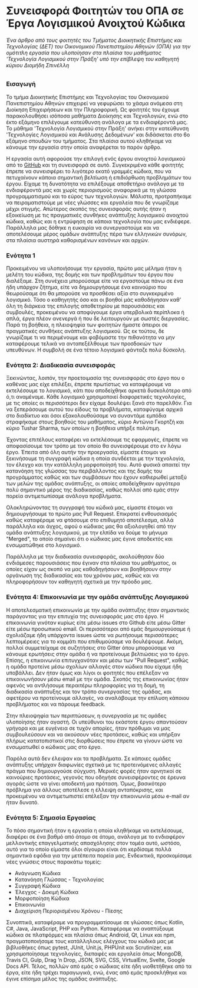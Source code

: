 ﻿# Συνεισφορά Φοιτητών του ΟΠΑ σε Έργα Λογισμικού Ανοιχτού Κώδικα

###### *Ένα άρθρο από τους φοιτητές του Τμήματος Διοικητικής Επιστήμης και Τεχνολογίας (ΔΕΤ) του Οικονομικού Πανεπιστημίου Αθηνών (ΟΠΑ) για την ομότιτλη εργασία που υλοποίησαν στα πλαίσια του μαθήματος 'Τεχνολογία Λογισμικού στην Πράξη' υπό την επίβλεψη του καθηγητή κύριου Διομήδη Σπινέλλη*

### Εισαγωγή 
Το τμήμα Διοικητικής Επιστήμης και Τεχνολογίας του Οικονομικού Πανεπιστημίου Αθηνών επιχειρεί να γεφυρώσει το χάσμα ανάμεσα στη Διοίκηση Επιχειρήσεων και την Πληροφορική. Ως φοιτητές του έχουμε παρακολουθήσει ισόποσα μαθήματα Διοίκησης και Τεχνολογιών, ενώ στο έκτο εξάμηνο επιλέγουμε κατεύθυνση ανάλογα με τα ενδιαφέροντά μας. Το μάθημα 'Τεχνολογία Λογισμικού στην Πράξη' ανήκει στην κατεύθυνση 'Τεχνολογίες Λογισμικού και Ανάλυσης Δεδομένων' και διδάσκεται στο 6ο εξάμηνο σπουδών του τμήματος. Στα πλαίσια αυτού κληθήκαμε να κάνουμε την εργασία στην οποία αναφέρεται το παρόν άρθρο.

Η εργασία αυτή αφορούσε την επιλογή ενός έργου ανοιχτού λογισμικού από το [GitHub](https://github.com/) και τη συνεισφορά σε αυτό. Συγκεκριμένα κάθε φοιτητής έπρεπε να συνεισφέρει το λιγότερο εκατό γραμμές κώδικα, που να πετυχαίνουν κάποια σημαντική βελτίωση ή επιδιόρθωση προβλημάτων του έργου. Είχαμε τη δυνατότητα να επιλέξουμε αποθετήριο ανάλογα με τα ενδιαφέροντά μας και χωρίς περιορισμούς αναφορικά με τη γλώσσα προγραμματισμού και το εύρος των τεχνολογιών. Μάλιστα, προτραπήκαμε να πειραματιστούμε με νέες γλώσσες και εργαλεία που δε γνωρίζαμε μέχρι στιγμής. Απώτερος σκοπός της συνεισφοράς αυτής ήταν η εξοικείωση με τις πραγματικές συνθήκες ανάπτυξης λογισμικού ανοιχτού κώδικα, καθώς και η εντρύφηση σε κάποια τεχνολογία που μας ενδιέφερε. Παράλληλα μας δόθηκε η ευκαιρία να συνεργαστούμε και να αποτελέσουμε μέρος ομάδων ανάπτυξης πέρα των ελληνικών συνόρων, στα πλαίσια αυστηρά καθορισμένων κανόνων και αρχών.

### Ενότητα 1

Προκειμένου να υλοποιήσουμε την εργασία, πρώτο μας μέλημα ήταν η μελέτη του κώδικα, της δομής και των προβλημάτων του έργου που διαλέξαμε. Στη συνέχεια μπορούσαμε είτε να εργαστούμε πάνω σε ένα ήδη υπάρχον ζήτημα, είτε να δημιουργήσουμε ένα καινούριο που θεωρούσαμε ότι θα μπορούσε να προσθέσει αξία στο συγκεκριμένο λογισμικό.
Τόσο ο καθηγητής όσο και οι βοηθοί μάς καθοδήγησαν καθ' όλη τη διάρκεια της επιλογής αποθετηρίου με παρουσιάσεις και συμβουλές, προκειμένου να αποφύγουμε έργα υπερβολικά περίπλοκα ή απλά, έργα πλέον ανενεργά ή που δε λειτουργούν με σωστές διεργασίες.
Παρά τη βοήθεια, η πλειοψηφία των φοιτητών ήμαστε άπειροι σε πραγματικές συνθήκες ανάπτυξης λογισμικού. Ως εκ τούτου, δε γνωρίζαμε τι να περιμένουμε και φοβόμαστε την πιθανότητα να μην καταφέρουμε τελικά να ανταπεξέλθουμε των προσδοκιών των υπευθύνων. Η συμβολή σε ένα τέτοιο λογισμικό φάνταζε πολύ δύσκολη.

### Ενότητα 2: Διαδικασία συνεισφοράς

Ξεκινώντας, λοιπόν, την προετοιμασία της συνεισφοράς στο έργο που ο καθένας μας είχε επιλέξει, έπρεπε πρωτίστως να καταφέρουμε να εκτελέσουμε το λογισμικό, κάτι που αποδείχθηκε αρκετά δυσκολότερο από ό,τι αναμέναμε. Κάθε λογισμικό χρησιμοποιεί διαφορετικές τεχνολογίες, με τις οποίες οι περισσότεροι δεν είχαμε δουλέψει ξανά στο παρελθόν. Για να ξεπεράσουμε αυτού του είδους τα προβλήματα, καταφύγαμε αρχικά στο διαδίκτυο και όσοι εξακολουθούσαμε να συναντάμε εμπόδια στραφήκαμε στους βοηθούς του μαθήματος, κύριο Αντώνιο Γκορτζή και κύριο Tushar Sharma, των οποίων η βοήθεια υπήρξε πολύτιμη.

Έχοντας επιτέλους καταφέρει να εκτελέσουμε τις εφαρμογές, έπρεπε να αποφασίσουμε τον τρόπο με τον οποίο θα συνεισφέρουμε στο εν λόγω έργο. Έπειτα από όλη αυτήν την προεργασία, είμαστε έτοιμοι να ξεκινήσουμε τη συγγραφή κώδικα η οποία συνδέεται με την τεχνολογία, τον έλεγχο και την κατάλληλη μορφοποίησή του. Αυτό φυσικά απαιτεί την κατανόηση της γλώσσας του περιβάλλοντος και της δομής του προγράμματος καθώς και των συμβάσεων που έχουν καθιερωθεί μεταξύ των μελών της ομάδας ανάπτυξης, οι οποίες αποδείχθηκαν αργότερα πολύ σημαντικό μέρος της διαδικασίας, καθώς πολλοί από εμάς στην πορεία αντιμετωπίσαμε ανάλογα προβλήματα.

Ολοκληρώνοντας τη συγγραφή του κώδικά μας, είμαστε έτοιμοι να δημιουργήσουμε το πρώτο μας Pull Request. Επικρατεί ενθουσιασμός καθώς καταφέραμε να φτάσουμε στο επιθυμητό αποτέλεσμα, αλλά παράλληλα και άγχος, αφού ο κώδικας μας θα αξιολογηθεί από την ομάδα ανάπτυξης λογισμικού, με την ελπίδα να δούμε το μήνυμα "Merged", το οποίο σημαίνει ότι ο κώδικας μας έγινε αποδεκτός και ενσωματώθηκε στο λογισμικό.

Παράλληλα με την διαδικασία συνεισφοράς, ακολούθησαν  δύο ενδιάμεσες παρουσιάσεις που έγιναν στα πλαίσια του μαθήματος, οι οποίες είχαν ως σκοπό να μας καθοδηγήσουν και βοηθήσουν στην οργάνωση της διαδικασίας και του χρόνου μας, καθώς και να πληροφορήσουν τον καθηγητή σχετικά με την πρόοδο μας.

### Ενότητα 4: Επικοινωνία με την ομάδα ανάπτυξης Λογισμικού

Η αποτελεσματική επικοινωνία με την ομάδα ανάπτυξης ήταν σημαντικός παράγοντας για την επιτυχία της συνεισφοράς μας στο έργο. Η επικοινωνία γινόταν κυρίως είτε μέσω issues στο Github είτε μέσω Gitter είτε μέσω προσωπικού email. Οι περισσότεροι από εμάς δημιουργούσαμε ή σχολιάζαμε ήδη υπάρχοντα issues ώστε να ρωτήσουμε περισσότερες λεπτομέρειες για το κομμάτι που επιθυμούσαμε να δουλέψουμε. Ακόμη, πολλοί συμμετείχαμε σε συζητήσεις στο Gitter όπου μπορούσαμε να κάνουμε ερωτήσεις στην ομάδα ή να προτείνουμε βελτιώσεις για το έργο. Επίσης, η επικοινωνία επιτυγχανόταν και μέσω των "Pull Request", καθώς η ομάδα προτείνε μέσω σχολίων αλλαγές στον κώδικα που είχαμε ήδη υποβάλλει. Δεν ήταν όμως και λίγοι οι φοιτητές που επέλεξαν να επικοινωνήσουν μέσω email με την ομάδα. Σκοπός της επικοινωνίας ήταν αφενός να αντλήσουμε περαιτέρω πληροφορίες για τη δομή, τη διαδικασία ανάπτυξης και τον τρόπο συνεργασίας της ομάδας, και αφετέρου να προτείνουμε αλλαγές, να αναλάβουμε την επίλυση κάποιου προβλήματος και να πάρουμε feedback. 

Στην πλειοψηφία των περιπτώσεων, η συνεργασία με τις ομάδες υλοποίησης ήταν αγαστή. Οι υπεύθυνοι του εκάστοτε έργου απαντούσαν γρήγορα και με ευγένεια σε τυχόν απορίες, ήταν πρόθυμοι να μας συμβουλεύσουν και να ακούσουν νέες προτάσεις, καθώς και υπήρξαν πλήρως κατατοπιστικοί στις διορθώσεις που έπρεπε να γίνουν ώστε να ενσωματωθεί ο κώδικας μας στο έργο.

Παρόλα αυτά δεν έλειψαν και τα προβλήματα. Σε κάποιες ομάδες ανάπτυξης υπήρχαν διαφωνίες σχετικά με τις προτεινόμενες αλλαγές πράγμα που δημιουργούσε σύγχυση. Μερικές φορές ήταν αρνητικοί σε καινούριες προτάσεις, γεγονός που οδηγήσε συνεισφέροντες σε έρευνα αγοράς ώστε να γίνει αποδεκτή μια πρόταση. Όμως, βασικότερο πρόβλημα για άλλους αποτέλεσε η έλλειψη ανταπόκρισης, και προκειμένου να αντιμετωπιστεί επέλεξαν την επικοινωνία μέσω e-mail αν ήταν δυνατό.

### Ενότητα 5: Σημασία Εργασίας

Το πόσο σημαντική ήταν η εργασία η οποία κληθήκαμε να εκτελέσουμε, διαφέρει σε ένα βαθμό από άτομο σε άτομο, ανάλογα με το ενδιαφέρον μελλοντικής επαγγελματικής απασχόλησης στον τομέα αυτό, ωστόσο, αυτό για το οποίο είμαστε όλοι σίγουροι είναι ότι κερδίσαμε πολλά σημαντικά εφόδια για την μετέπειτα πορεία μας. Ενδεικτικά, προσκομίσαμε νέες γνώσεις στους παρακάτω τομείς:

* Ανάγνωση Κώδικα
* Κατανόηση Γλώσσας - Τεχνολογίας
* Συγγραφή Κώδικα
* Έλεγχος - Δοκιμή Κώδικα
* Μορφοποίηση Κώδικα
* Επικοινωνία
* Διαχείριση Περιορισμένου Χρόνου - Πίεσης

Συνοπτικά, καταφέραμε να προγραμματίσουμε σε γλώσσες όπως Kotlin, C#, Java, JavaScript, PHP και Python. Καταφέραμε να αναπτύξουμε κώδικα σε πλατφόρμες και πλαίσια όπως Android, Qt, Linux και npm, πραγματοποιήσαμε τους κατάλληλους ελέγχους του κώδικά μας με βιβλιοθήκες όπως pytest, JUnit, Unit.js, PHPUnit και Scrutinizer, και χρησιμοποίησαμε τεχνολογίες, διεπαφές και εργαλεία όπως MongoDB, Travis CI, Gulp, Drag ’n Drop, JSON, SVG, CSS, VirtualEnv, Svelte, Google Docs API. Τέλος, πολλών από εμάς ο κώδικας είτε ήδη υιοθετήθηκε από τα έργα, είτε ήδη τρέχει παραγωγικά, ενώ, ένας από εμάς προσκλήθηκε και έγινε επίσημα μέλος της ομάδας ανάπτυξης.



